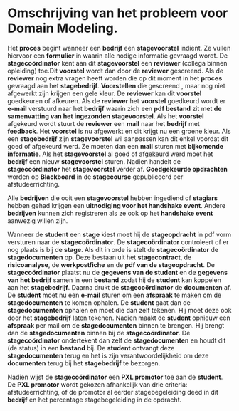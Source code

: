 # Omschrijving van het probleem voor Domain Modeling.

Het __proces__ begint wanneer een __bedrijf__ een __stagevoorstel__ indient. Ze vullen hiervoor
een __formulier__ in waarin alle nodige informatie gevraagd wordt. De __stagecoördinator__ kent aan dit __stagevoorstel__ een __reviewer__ 
(collega binnen opleiding) toe.Dit __voorstel__ wordt dan door de __reviewer__ gescreend. Als de __reviewer__ nog extra vragen heeft worden die op dit 
moment in het __proces__ gevraagd aan het __stagebedrijf__. __Voorstellen__ die gescreend , maar nog niet afgewerkt zijn krijgen een gele kleur.
De __reviewer__ kan dit __voorstel__ goedkeuren of afkeuren. Als de __reviewer__ het __voorstel__ goedkeurd
wordt er __e-mail__ verstuurd naar het __bedrijf__ waarin zich een __pdf bestand__ zit met __de samenvatting van het ingezonden stagevoorstel__.
Als het __voorstel__ afgekeurd wordt stuurt de __reviewer__ een __mail__ naar het __bedrijf__ met __feedback__. Het __voorstel__ is nu afgewerkt en dit
krijgt nu een groene kleur. Als een __stagebedrijf__ zijn __stagevoorstel__ wil aanpassen kan dit enkel voordat dit
goed of afgekeurd werd. Ze moeten dan een __mail__ sturen met __bijkomende informatie__. Als het __stagevoorstel__ al goed
of afgekeurd werd moet het __bedrijf__ een nieuw __stagevoorstel__ sturen.
Nadien handelt de __stagecoördinator__ het __stagevoorstel__ verder af. __Goedgekeurde opdrachten__ worden op __Blackboard__ in de __stagecourse__
gepubliceerd per afstudeerrichting.

Alle __bedrijven__ die ooit een __stagevoorstel__ hebben ingediend of __stagiars__ hebben gehad krijgen een __uitnodiging voor het handshake event__.
Andere __bedrijven__ kunnen zich registreren als ze ook op het __handshake event__ aanwezig willen zijn.

Wanneer de __student__ een __stage__ kiest moet hij de __stageopdracht__ in pdf vorm versturen naar de __stagecoördinator__. De __stagecoördinator__ controleert
of er nog plaats is bij de __stage__. Als dit in orde is stelt de __stagecoördinator__ de __stagedocumenten__ op. Deze bestaan uit het __stagecontract__,
de __risicoanalyse__, de __werkpostfiche__ en de __pdf van de stageopdracht__. De __stagecoördinator__ plaatst nu de __gegevens van de student__ en de 
__gegevens van het bedrijf__ samen in een __bestand__ zodat hij de __student__ kan koppelen aan het __stagebedrijf__. Daarna drukt de __stagecoördinator__ de __documenten__ af.
De __student__ moet nu een __e-mail__ sturen om een __afspraak__ te maken om de __stagedocumenten__ te komen ophalen. De __student__ gaat dan de __stagedocumenten__
ophalen en moet die dan zelf tekenen. Hij moet deze ook door het __stagebedrijf__ laten tekenen. Nadien maakt de __student__ opnieuw een __afspraak__
per mail om de __stagedocumenten__ binnen te brengen. Hij brengt dan de __stagedocumenten__ binnen bij de __stagecoördinator__. De __stagecoördinator__
ondertekent dan zelf de __stagedocumenten__ en houdt dit (de status) in een __bestand__ bij. De __student__ ontvangt deze __stagedocumenten__ terug 
en het is zijn verantwoordelijkheid om deze __documenten__ terug bij het __stagebedrijf__ te bezorgen.

Nadien wijst de __stagecoördinator__ een __PXL promotor__ toe aan de __student__. De __PXL promotor__ wordt gekozen afhankelijk van drie criteria:
afstudeerrichting, of de promotor al eerder stagebegeleiding deed in dit __bedrijf__ en het percentage stagebegeleiding in de opdracht.